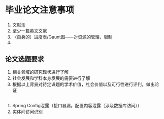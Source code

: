 # 毕业论文注意事项
1. 文献法
2. 至少一篇英文文献
3. （自身的）进度表/Gaunt图——对资源的管理，限制
4. 

## 论文选题要求
1. 相关领域的研究现状进行了解
2. 社会发展和学科本身发展的需要进行了解
3. 根据以上背景对待定课题的学术价值，社会价值以及可行性进行评判，做出论证

## 
1. Spring Config泄露（接口暴漏，配置内容泄露（涉及数据库访问））
2. 实体间访问识别

